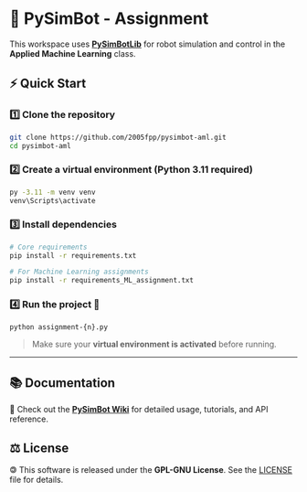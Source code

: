 # 🤖 PySimBot - Assignment

This workspace uses [**PySimBotLib**](https://github.com/jetstreamc/PySimbot) for robot simulation and control in the **Applied Machine Learning** class.

## ⚡ Quick Start

### 1️⃣ Clone the repository
```bash
git clone https://github.com/2005fpp/pysimbot-aml.git
cd pysimbot-aml
````

### 2️⃣ Create a virtual environment (Python 3.11 required)

```bash
py -3.11 -m venv venv
venv\Scripts\activate
```

### 3️⃣ Install dependencies

```bash
# Core requirements
pip install -r requirements.txt

# For Machine Learning assignments
pip install -r requirements_ML_assignment.txt
```

### 4️⃣ Run the project 🚀

```bash
python assignment-{n}.py
```

> Make sure your **virtual environment is activated** before running.

---

## 📚 Documentation

📖 Check out the [**PySimBot Wiki**](https://github.com/jetstreamc/PySimbot/wiki/) for detailed usage, tutorials, and API reference.

## ⚖️ License

🄯 This software is released under the **GPL-GNU License**.
See the [LICENSE](/LICENSE) file for details.